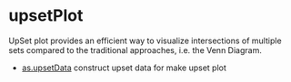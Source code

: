 # upsetPlot

UpSet plot provides an efficient way to 
 visualize intersections of multiple sets 
 compared to the traditional approaches, 
 i.e. the Venn Diagram.

+ [as.upsetData](upsetPlot/as.upsetData.1) construct upset data for make upset plot
